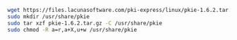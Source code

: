 ﻿```sh
wget https://files.lacunasoftware.com/pki-express/linux/pkie-1.6.2.tar.gz
sudo mkdir /usr/share/pkie
sudo tar xzf pkie-1.6.2.tar.gz -C /usr/share/pkie
sudo chmod -R a=r,a+X,u+w /usr/share/pkie
```
